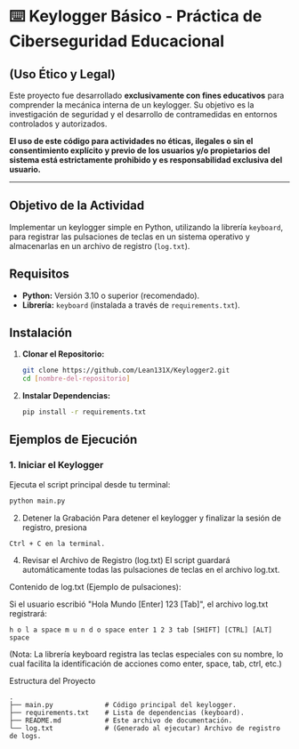 # ⌨️ Keylogger Básico - Práctica de Ciberseguridad Educacional

## (Uso Ético y Legal)

Este proyecto fue desarrollado **exclusivamente con fines educativos** para comprender la mecánica interna de un keylogger. Su objetivo es la investigación de seguridad y el desarrollo de contramedidas en entornos controlados y autorizados.

**El uso de este código para actividades no éticas, ilegales o sin el consentimiento explícito y previo de los usuarios y/o propietarios del sistema está estrictamente prohibido y es responsabilidad exclusiva del usuario.**

---

## Objetivo de la Actividad

Implementar un keylogger simple en Python, utilizando la librería `keyboard`, para registrar las pulsaciones de teclas en un sistema operativo y almacenarlas en un archivo de registro (`log.txt`).

##  Requisitos

* **Python:** Versión 3.10 o superior (recomendado).
* **Librería:** `keyboard` (instalada a través de `requirements.txt`).

##  Instalación

1.  **Clonar el Repositorio:**
    ```bash
    git clone https://github.com/Lean131X/Keylogger2.git
    cd [nombre-del-repositorio]
    ```

2.  **Instalar Dependencias:**
    ```bash
    pip install -r requirements.txt
    ```

## Ejemplos de Ejecución

### 1. Iniciar el Keylogger

Ejecuta el script principal desde tu terminal:

```bash
python main.py
```
2. Detener la Grabación
Para detener el keylogger y finalizar la sesión de registro, presiona
```
Ctrl + C en la terminal.
```
4. Revisar el Archivo de Registro (log.txt)
El script guardará automáticamente todas las pulsaciones de teclas en el archivo log.txt.

Contenido de log.txt (Ejemplo de pulsaciones):

Si el usuario escribió "Hola Mundo [Enter] 123 [Tab]", el archivo log.txt registrará:
```
h o l a space m u n d o space enter 1 2 3 tab [SHIFT] [CTRL] [ALT] space
```
(Nota: La librería keyboard registra las teclas especiales con su nombre, lo cual facilita la identificación de acciones como enter, space, tab, ctrl, etc.)

 Estructura del Proyecto
```
.
├── main.py             # Código principal del keylogger.
├── requirements.txt    # Lista de dependencias (keyboard).
├── README.md           # Este archivo de documentación.
└── log.txt             # (Generado al ejecutar) Archivo de registro de logs.
```
